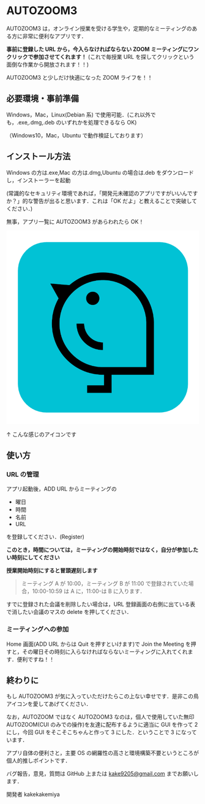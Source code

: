 # AUTOZOOM3

AUTOZOOM3 は，オンライン授業を受ける学生や，定期的なミーティングのある方に非常に便利なアプリです．

**事前に登録した URL から，今入らなければならない ZOOM ミーティングにワンクリックで参加させてくれます！**
(これで毎授業 URL を探してクリックという面倒な作業から開放されます！！)

AUTOZOOM3 と少しだけ快適になった ZOOM ライフを！！

## 必要環境・事前準備

Windows，Mac，Linux(Debian 系) で使用可能．(これ以外でも，.exe,.dmg,.deb のいずれかを処理できるなら OK)

（Windows10，Mac，Ubuntu で動作検証しております）

## インストール方法

Windows の方は.exe,Mac の方は.dmg,Ubuntu の場合は.deb をダウンロードし，インストーラーを起動

(常識的なセキュリティ環境であれば，「開発元未確認のアプリですがいいんですか？」的な警告が出ると思います．これは「OK だよ」と教えることで突破してください．)

無事，アプリ一覧に AUTOZOOM3 があらわれたら OK！

![](icon.png)

↑ こんな感じのアイコンです

## 使い方

### URL の管理

アプリ起動後，ADD URL からミーティングの

- 曜日
- 時間
- 名前
- URL

を登録してください．(Register)

**このとき，時間については，ミーティングの開始時刻ではなく，自分が参加したい時刻にしてください**

**授業開始時刻にすると冒頭遅刻します**

> ミーティング A が 10:00，ミーティング B が 11:00 で登録されていた場合，10:00-10:59 は A に，11:00-は B に入ります．

すでに登録された会議を削除したい場合は，URL 登録画面の右側に出ている表で消したい会議のマスの delete を押してください．

### ミーティングへの参加

Home 画面(ADD URL からは Quit を押すといけます)で Join the Meeting を押すと，その曜日その時刻に入らなければならないミーティングに入れてくれます．便利ですね！！

## 終わりに

もし AUTOZOOM3 が気に入っていただけたらこの上ない幸せです．是非この鳥アイコンを愛してあげてください．

なお，AUTOZOOM ではなく AUTOZOOM3 なのは，個人で使用していた無印 AUTOZOOM(CUI のみでの操作)を友達に配布するように適当に GUI を作って 2 にし，今回 GUI をそこそこちゃんと作って 3 にした．ということで 3 になっています．

アプリ自体の便利さと，主要 OS の網羅性の高さと環境構築不要というところが個人的推しポイントです．

バグ報告，意見，質問は GitHub 上または kake9205@gmail.com までお願いします．

開発者 kakekakemiya
